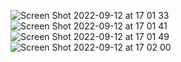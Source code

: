 ![Screen Shot 2022-09-12 at 17 01 33](https://user-images.githubusercontent.com/83877114/189627059-67ca581f-f250-4912-bc44-6db9dd009650.png)
![Screen Shot 2022-09-12 at 17 01 41](https://user-images.githubusercontent.com/83877114/189627064-56e84347-eba7-45d5-bda7-617cbadb63a0.png)
![Screen Shot 2022-09-12 at 17 01 49](https://user-images.githubusercontent.com/83877114/189627076-be2cd3f2-2465-438c-a848-1ad51a82997c.png)
![Screen Shot 2022-09-12 at 17 02 00](https://user-images.githubusercontent.com/83877114/189627082-44fc15f0-17f4-4732-86a6-76fa1f642af9.png)
